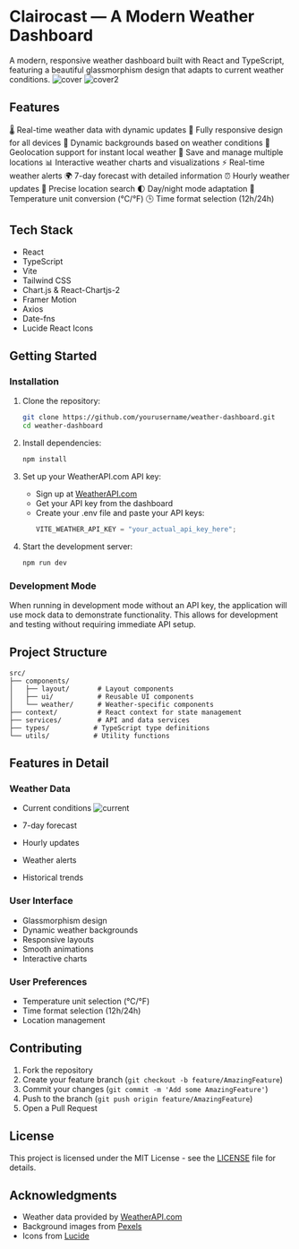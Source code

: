 # Clairocast — A Modern Weather Dashboard

A modern, responsive weather dashboard built with React and TypeScript, featuring a beautiful glassmorphism design that adapts to current weather conditions.
![cover](https://github.com/user-attachments/assets/1cc5443c-2525-4d5e-8ab8-9df0c180d4e0)
![cover2](https://github.com/user-attachments/assets/505144bd-cd79-440e-9158-faf86530be08)

## Features

 🌡️ Real-time weather data with dynamic updates
 📱 Fully responsive design for all devices
 🎨 Dynamic backgrounds based on weather conditions
 📍 Geolocation support for instant local weather
 💾 Save and manage multiple locations
 📊 Interactive weather charts and visualizations
 ⚡ Real-time weather alerts
 🌍 7-day forecast with detailed information
 ⏰ Hourly weather updates
 🎯 Precise location search
 🌓 Day/night mode adaptation
 🔄 Temperature unit conversion (°C/°F)
 🕒 Time format selection (12h/24h)

## Tech Stack

- React
- TypeScript
- Vite
- Tailwind CSS
- Chart.js & React-Chartjs-2
- Framer Motion
- Axios
- Date-fns
- Lucide React Icons

## Getting Started

### Installation

1. Clone the repository:

   ```bash
   git clone https://github.com/yourusername/weather-dashboard.git
   cd weather-dashboard
   ```

2. Install dependencies:

   ```bash
   npm install
   ```

3. Set up your WeatherAPI.com API key:

   - Sign up at [WeatherAPI.com](https://www.weatherapi.com)
   - Get your API key from the dashboard
   - Create your .env file and paste your API keys:
     ```typescript
     VITE_WEATHER_API_KEY = "your_actual_api_key_here";
     ```

4. Start the development server:
   ```bash
   npm run dev
   ```

### Development Mode

When running in development mode without an API key, the application will use mock data to demonstrate functionality. This allows for development and testing without requiring immediate API setup.

## Project Structure

```
src/
├── components/
│   ├── layout/       # Layout components
│   ├── ui/           # Reusable UI components
│   └── weather/      # Weather-specific components
├── context/          # React context for state management
├── services/         # API and data services
├── types/           # TypeScript type definitions
└── utils/           # Utility functions
```

## Features in Detail

### Weather Data

- Current conditions
  ![current](https://github.com/user-attachments/assets/028d9213-da63-4c10-a322-f757c059a3ab)

- 7-day forecast
- Hourly updates
- Weather alerts
- Historical trends

### User Interface

- Glassmorphism design
- Dynamic weather backgrounds
- Responsive layouts
- Smooth animations
- Interactive charts

### User Preferences

- Temperature unit selection (°C/°F)
- Time format selection (12h/24h)
- Location management

## Contributing

1. Fork the repository
2. Create your feature branch (`git checkout -b feature/AmazingFeature`)
3. Commit your changes (`git commit -m 'Add some AmazingFeature'`)
4. Push to the branch (`git push origin feature/AmazingFeature`)
5. Open a Pull Request

## License

This project is licensed under the MIT License - see the [LICENSE](LICENSE) file for details.

## Acknowledgments

- Weather data provided by [WeatherAPI.com](https://www.weatherapi.com)
- Background images from [Pexels](https://www.pexels.com)
- Icons from [Lucide](https://lucide.dev)
